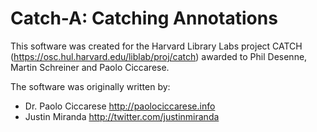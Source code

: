 # Catch-A: Catching Annotations

This software was created for the Harvard Library Labs project CATCH (https://osc.hul.harvard.edu/liblab/proj/catch) awarded to Phil Desenne, Martin Schreiner and Paolo Ciccarese.

The software was originally written by:

* Dr. Paolo Ciccarese http://paolociccarese.info
* Justin Miranda http://twitter.com/justinmiranda
